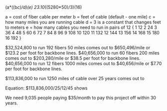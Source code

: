 (a*((b*c)/d)(e)
23.10*((5280*50)/3)(16)

a = cost of fiber cable per meter
b = feet of cable (default - one mile)
c = how many miles you are running cable
d = 3 is a constant that changes feet to meters
e = how many cables you need to run in pairs of 12
{
1   12
2   24
3   36
4   48
5   60
6   72
7   84
8   96
9   108
10  120
11  132
12  144
13  156
14  168
15  180
16  192
}


$32,524,800 to run 192 fibers 50 miles comes out to $650,496/mile or $123.2 per foot for backbone lines.
$40,656,000 to run 60 fibers 200 miles comes out to $203,280/mile or $38.5 per foot for backbone lines.
$40,656,000 to run 12 fibers 1000 miles comes out to $40,656/mile or $7.70 per foot for backbone lines.

$113,836,000 to run 1250 miles of cable over 25 years comes out to 

Equation: $113,836,000/25/12/45 shows 

We need 9,035 people paying $35/month to pay this project off within 30 years.
